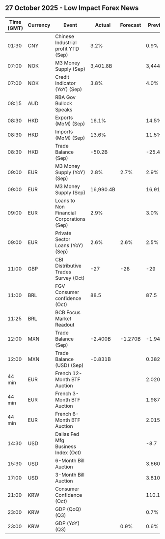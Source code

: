 ## 27 October 2025 - Low Impact Forex News

| Time (GMT) | Currency | Event | Actual | Forecast | Previous |
|------|----------|-------|--------|----------|----------|
| 01:30 | CNY | Chinese Industrial profit YTD (Sep) | 3.2% |  | 0.9% |
| 07:00 | NOK | M3 Money Supply (Sep) | 3,401.8B |  | 3,444.5B |
| 07:00 | NOK | Credit Indicator (YoY) (Sep) | 3.8% |  | 4.0% |
| 08:15 | AUD | RBA Gov Bullock Speaks |  |  |  |
| 08:30 | HKD | Exports (MoM) (Sep) | 16.1% |  | 14.5% |
| 08:30 | HKD | Imports (MoM) (Sep) | 13.6% |  | 11.5% |
| 08:30 | HKD | Trade Balance (Sep) | -50.2B |  | -25.4B |
| 09:00 | EUR | M3 Money Supply (YoY) (Sep) | 2.8% | 2.7% | 2.9% |
| 09:00 | EUR | M3 Money Supply (Sep) | 16,990.4B |  | 16,912.3B |
| 09:00 | EUR | Loans to Non Financial Corporations (Sep) | 2.9% |  | 3.0% |
| 09:00 | EUR | Private Sector Loans (YoY) (Sep) | 2.6% | 2.6% | 2.5% |
| 11:00 | GBP | CBI Distributive Trades Survey (Oct) | -27 | -28 | -29 |
| 11:00 | BRL | FGV Consumer confidence (Oct) | 88.5 |  | 87.5 |
| 11:25 | BRL | BCB Focus Market Readout |  |  |  |
| 12:00 | MXN | Trade Balance (Sep) | -2.400B | -1.270B | -1.944B |
| 12:00 | MXN | Trade Balance (USD) (Sep) | -0.831B |  | 0.382B |
| 44 min | EUR | French 12-Month BTF Auction |  |  | 2.020% |
| 44 min | EUR | French 3-Month BTF Auction |  |  | 1.987% |
| 44 min | EUR | French 6-Month BTF Auction |  |  | 2.015% |
| 14:30 | USD | Dallas Fed Mfg Business Index (Oct) |  |  | -8.7 |
| 15:30 | USD | 6-Month Bill Auction |  |  | 3.660% |
| 17:00 | USD | 3-Month Bill Auction |  |  | 3.810% |
| 21:00 | KRW | Consumer Confidence (Oct) |  |  | 110.1 |
| 23:00 | KRW | GDP (QoQ) (Q3) |  |  | 0.7% |
| 23:00 | KRW | GDP (YoY) (Q3) |  | 0.9% | 0.6% |
